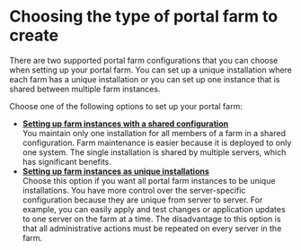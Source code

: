 # Choosing the type of portal farm to create

There are two supported portal farm configurations that you can choose when setting up your portal farm. You can set up a unique installation where each farm has a unique installation or you can set up one instance that is shared between multiple farm instances.

Choose one of the following options to set up your portal farm:

-   **[Setting up farm instances with a shared configuration](settingup_with_sharedconfig/index.md)**  
You maintain only one installation for all members of a farm in a shared configuration. Farm maintenance is easier because it is deployed to only one system. The single installation is shared by multiple servers, which has significant benefits.
-   **[Setting up farm instances as unique installations](settingup_as_unique_install/index.md)**  
Choose this option if you want all portal farm instances to be unique installations. You have more control over the server-specific configuration because they are unique from server to server. For example, you can easily apply and test changes or application updates to one server on the farm at a time. The disadvantage to this option is that all administrative actions must be repeated on every server in the farm.


